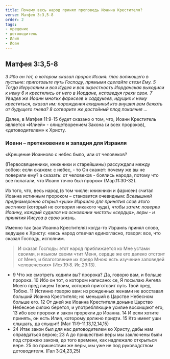 ```yaml
---
title: Почему весь народ принял проповедь Иоанна Крестителя?
verse: Матфея 3:3,5-8
order: 2
tags: 
- крещение
- детоводитель
- Илия
- Иоан
---
```


## Матфея 3:3,5-8

*3 Ибо он тот, о котором сказал пророк Исаия: глас вопиющего в пустыне: приготовьте путь Господу, прямыми сделайте стези Ему. 5 Тогда Иерусалим и вся Иудея и вся окрестность Иорданская выходили к нему 6 и крестились от него в Иордане, исповедуя грехи свои. 7 Увидев же Иоанн многих фарисеев и саддукеев, идущих к нему креститься, сказал им: порождения ехиднины! кто внушил вам бежать от будущего гнева? 8 сотворите же достойный плод покаяния …*

Далее, в Матфея 11:9-15 будет сказано о том, что, Иоанн Креститель является «Илией» - олицетворением Закона (и всех пророков), «детоводителем» к Христу. 

### Иоанн – преткновение и западня для Израиля 

«Крещение Иоанново с небес было, или от человеков? 

(Первосвященники, книжники и старейшины) рассуждали между собою: если скажем: с небес, - то Он скажет: почему же вы не поверили ему?  а сказать: от человеков - боялись народа, потому что все полагали, что Иоанн точно был пророк» (Мар.11:30-32).

Из того, что, весь народ (в том числе: книжники и фарисеи) считал Иоанна истинным пророком – становится очевидным:  *Всевышний преднамеренно открыл «уши» Израилю для принятия слов этого вестника* (который не сотворил никакого чуда), *чтобы затем: поверив Иоанну, каждый судился на основании чистоты «сердца»,  веры - и принятия  Иисуса в свою жизнь.*

Именно так (как Иоанна Крестителя) когда-то Израиль принял слово, ведущее к Христу:  «весь народ отвечал единогласно, говоря: все, что сказал Господь, исполним.  

>И сказал Господь: этот народ приближается ко Мне устами своими, и языком своим чтит Меня, сердце же его далеко отстоит от Меня,  и благоговение их предо Мною есть изучение заповедей  человеческих» (Исх.19:8. Ис.29:13). 

- 9 Что же смотреть ходили вы? пророка? Да, говорю вам, и больше пророка. 10 Ибо он тот, о котором написано: се, Я посылаю Ангела Моего пред лицем Твоим, который приготовит путь Твой пред Тобою. 11 Истинно говорю вам: из рожденных женами не восставал больший Иоанна Крестителя; но меньший в Царстве Небесном больше его. 12 От дней же Иоанна Крестителя доныне Царство Небесное силою берется, и употребляющие усилие восхищают его, 13 ибо все пророки и закон прорекли до Иоанна. 14 И если хотите принять, он есть Илия, которому должно придти. 15 Кто имеет уши слышать, да слышит! (Мат 11:9-11,13,12,14,15)
- 24 Итак закон был для нас детоводителем ко Христу, дабы нам оправдаться верою; 23 А до пришествия веры мы заключены были под стражею закона, до того времени, как надлежало открыться вере. 25 по пришествии же веры, мы уже не под руководством детоводителя. (Гал 3:24,23,25)

